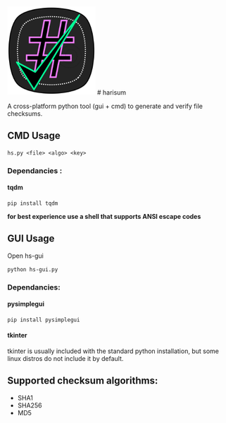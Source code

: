 <img src="https://github.com/ds1219/harisum/blob/main/assets/logo.svg" alt="drawing" width="200"/> 
# harisum

A cross-platform python tool (gui + cmd) to generate and verify file checksums.

## CMD Usage

```
hs.py <file> <algo> <key>
```

### Dependancies :

#### tqdm

```
pip install tqdm
```

**for best experience use a shell that supports ANSI escape codes**

## GUI Usage

Open hs-gui

```
python hs-gui.py
```

### Dependancies:

#### pysimplegui

```
pip install pysimplegui
```

#### tkinter

tkinter is usually included with the standard python installation, but some linux distros do not include it by default.

## Supported checksum algorithms:

- SHA1
- SHA256
- MD5
